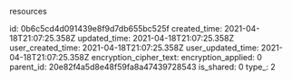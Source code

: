 resources

id: 0b6c5cd4d091439e8f9d7db655bc525f
created_time: 2021-04-18T21:07:25.358Z
updated_time: 2021-04-18T21:07:25.358Z
user_created_time: 2021-04-18T21:07:25.358Z
user_updated_time: 2021-04-18T21:07:25.358Z
encryption_cipher_text: 
encryption_applied: 0
parent_id: 20e82f4a5d8e48f59fa8a47439728543
is_shared: 0
type_: 2